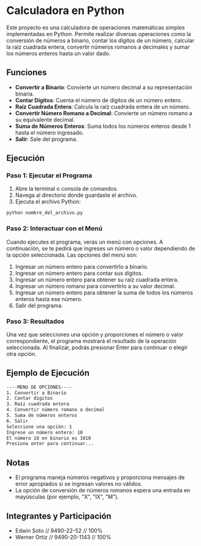 # Calculadora en Python

Este proyecto es una calculadora de operaciones matemáticas simples implementadas en Python. Permite realizar diversas operaciones como la conversión de números a binario, contar los dígitos de un número, calcular la raíz cuadrada entera, convertir números romanos a decimales y sumar los números enteros hasta un valor dado.

## Funciones

- **Convertir a Binario**: Convierte un número decimal a su representación binaria.
- **Contar Dígitos**: Cuenta el número de dígitos de un número entero.
- **Raíz Cuadrada Entera**: Calcula la raíz cuadrada entera de un número.
- **Convertir Número Romano a Decimal**: Convierte un número romano a su equivalente decimal.
- **Suma de Números Enteros**: Suma todos los números enteros desde 1 hasta el número ingresado.
- **Salir**: Sale del programa.

## Ejecución

### Paso 1: Ejecutar el Programa

1. Abre la terminal o consola de comandos.
2. Navega al directorio donde guardaste el archivo.
3. Ejecuta el archivo Python:

```bash
python nombre_del_archivo.py
```

### Paso 2: Interactuar con el Menú

Cuando ejecutes el programa, verás un menú con opciones. A continuación, se te pedirá que ingreses un número o valor dependiendo de la opción seleccionada. Las opciones del menú son:

1. Ingresar un número entero para convertirlo a binario.
2. Ingresar un número entero para contar sus dígitos.
3. Ingresar un número entero para obtener su raíz cuadrada entera.
4. Ingresar un número romano para convertirlo a su valor decimal.
5. Ingresar un número entero para obtener la suma de todos los números enteros hasta ese número.
6. Salir del programa.

### Paso 3: Resultados

Una vez que selecciones una opción y proporciones el número o valor correspondiente, el programa mostrará el resultado de la operación seleccionada. Al finalizar, podrás presionar Enter para continuar o elegir otra opción.

## Ejemplo de Ejecución

```bash
----MENU DE OPCIONES----
1. Convertir a Binario
2. Contar dígitos
3. Raíz cuadrada entera
4. Convertir número romano a decimal
5. Suma de números enteros
6. Salir
Seleccione una opción: 1
Ingrese un número entero: 10
El número 10 en binario es 1010
Presiona enter para continuar...
```

## Notas

- El programa maneja números negativos y proporciona mensajes de error apropiados si se ingresan valores no válidos.
- La opción de conversión de números romanos espera una entrada en mayúsculas (por ejemplo, "X", "IX", "M").

## Integrantes y Participación
- Edwin Soto // 9490-22-52 // 100%
- Werner Ortiz // 9490-20-1143 // 100%
